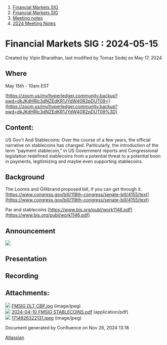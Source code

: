 1. [Financial Markets SIG](index.html)
2. [Financial Markets SIG](Financial-Markets-SIG_20545549.html)
3. [Meeting notes](Meeting-notes_20558268.html)
4. [2024 Meeting Notes](2024-Meeting-Notes_20547835.html)

# Financial Markets SIG : 2024-05-15

Created by Vipin Bharathan, last modified by Tomaz Sedej on May 17, 2024

## Where

May 15th - 10am EST

[https://zoom.us/my/hyperledger.community.backup?pwd=dkJKdHRlc3dNZEdKR1JYdW40R2pDUT09=](https://zoom.us/my/hyperledger.community.backup?pwd=dkJKdHRlc3dNZEdKR1JYdW40R2pDUT09%3D)

## Content:

US Gov't And Stablecoins: Over the course of a few years, the official narrative on stablecoins has changed. Particularly, the introduction of the term “payment stablecoin,” in US Government reports and Congressional legislation redefined stablecoins from a potential threat to a potential boon in payments, legitimizing and maybe even supporting stablecoins.

## Background

The Loomis and Gillibrand proposed bill, if you can get through it. [https://www.congress.gov/bill/118th-congress/senate-bill/4155/text](https://www.congress.gov/bill/118th-congress/senate-bill/4155/text)

Par and stablecoins [https://www.bis.org/publ/work1146.pdf](https://www.bis.org/publ/work1146.pdf)

## Announcement

![](attachments/20547856/20560672.jpeg?height=250)

## Presentation

## Recording

## Attachments:

![](images/icons/bullet_blue.gif) [FMSIG DLT CBP.jpg](attachments/20547856/20560593.jpg) (image/jpeg)  
![](images/icons/bullet_blue.gif) [2024-04-10 FMSIG STABLECOINS.pdf](attachments/20547856/20560594.pdf) (application/pdf)  
![](images/icons/bullet_blue.gif) [1714926322131.jpeg](attachments/20547856/20560672.jpeg) (image/jpeg)

Document generated by Confluence on Nov 26, 2024 13:18

[Atlassian](http://www.atlassian.com/)
